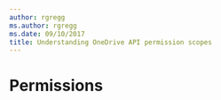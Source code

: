 ```yaml
---
author: rgregg
ms.author: rgregg
ms.date: 09/10/2017
title: Understanding OneDrive API permission scopes
---
```

# Permissions